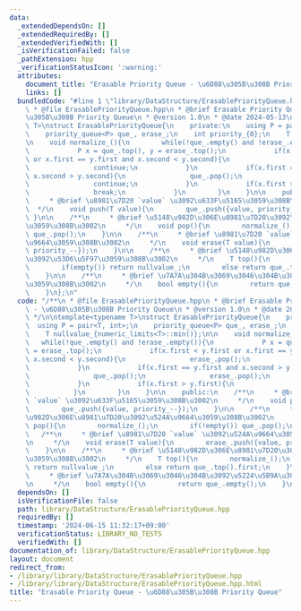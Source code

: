 ```yaml
---
data:
  _extendedDependsOn: []
  _extendedRequiredBy: []
  _extendedVerifiedWith: []
  _isVerificationFailed: false
  _pathExtension: hpp
  _verificationStatusIcon: ':warning:'
  attributes:
    document_title: "Erasable Priority Queue - \u6D88\u305B\u308B Priority Queue"
    links: []
  bundledCode: "#line 1 \"library/DataStructure/ErasablePriorityQueue.hpp\"\n/**\n\
    \ * @file ErasablePriorityQueue.hpp\n * @brief Erasable Priority Queue - \u6D88\
    \u305B\u308B Priority Queue\n * @version 1.0\n * @date 2024-05-13\n */\n\ntemplate<typename\
    \ T>\nstruct ErasablePriorityQueue{\n    private:\n    using P = pair<T, int>;\n\
    \    priority_queue<P> que_, erase_;\n    int priority_{0};\n    T nullvalue_{numeric_limits<T>::min()};\n\
    \n    void normalize_(){\n        while(!que_.empty() and !erase_.empty()){\n\
    \            P x = que_.top(), y = erase_.top();\n            if(x.first < y.first\
    \ or x.first == y.first and x.second < y.second){\n                erase_.pop();\n\
    \                continue;\n            }\n            if(x.first == y.first and\
    \ x.second > y.second){\n                que_.pop();\n                erase_.pop();\n\
    \                continue;\n            }\n            if(x.first > y.first){\n\
    \                break;\n            }\n        }\n    }\n\n    public:\n    /**\n\
    \     * @brief \u8981\u7D20 `value` \u3092\u633F\u5165\u3059\u308B\u3002\n   \
    \  */\n    void push(T value){\n        que_.push({value, priority_--});\n   \
    \ }\n\n    /**\n     * @brief \u5148\u982D\u306E\u8981\u7D20\u3092\u524A\u9664\
    \u3059\u308B\u3002\n     */\n    void pop(){\n        normalize_();\n        if(!empty())\
    \ que_.pop();\n    }\n\n    /**\n     * @brief \u8981\u7D20 `value` \u3092\u524A\
    \u9664\u3059\u308B\u3002\n     */\n    void erase(T value){\n        erase_.push({value,\
    \ priority_--});\n    }\n\n    /**\n     * @brief \u5148\u982D\u306E\u8981\u7D20\
    \u3092\u53D6\u5F97\u3059\u308B\u3002\n     */\n    T top(){\n        normalize_();\n\
    \        if(empty()) return nullvalue_;\n        else return que_.top().first;\n\
    \    }\n\n    /**\n     * @brief \u7A7A\u304B\u3069\u3046\u304B\u3092\u5224\u5B9A\
    \u3059\u308B\u3002\n     */\n    bool empty(){\n        return que_.empty();\n\
    \    }\n};\n"
  code: "/**\n * @file ErasablePriorityQueue.hpp\n * @brief Erasable Priority Queue\
    \ - \u6D88\u305B\u308B Priority Queue\n * @version 1.0\n * @date 2024-05-13\n\
    \ */\n\ntemplate<typename T>\nstruct ErasablePriorityQueue{\n    private:\n  \
    \  using P = pair<T, int>;\n    priority_queue<P> que_, erase_;\n    int priority_{0};\n\
    \    T nullvalue_{numeric_limits<T>::min()};\n\n    void normalize_(){\n     \
    \   while(!que_.empty() and !erase_.empty()){\n            P x = que_.top(), y\
    \ = erase_.top();\n            if(x.first < y.first or x.first == y.first and\
    \ x.second < y.second){\n                erase_.pop();\n                continue;\n\
    \            }\n            if(x.first == y.first and x.second > y.second){\n\
    \                que_.pop();\n                erase_.pop();\n                continue;\n\
    \            }\n            if(x.first > y.first){\n                break;\n \
    \           }\n        }\n    }\n\n    public:\n    /**\n     * @brief \u8981\u7D20\
    \ `value` \u3092\u633F\u5165\u3059\u308B\u3002\n     */\n    void push(T value){\n\
    \        que_.push({value, priority_--});\n    }\n\n    /**\n     * @brief \u5148\
    \u982D\u306E\u8981\u7D20\u3092\u524A\u9664\u3059\u308B\u3002\n     */\n    void\
    \ pop(){\n        normalize_();\n        if(!empty()) que_.pop();\n    }\n\n \
    \   /**\n     * @brief \u8981\u7D20 `value` \u3092\u524A\u9664\u3059\u308B\u3002\
    \n     */\n    void erase(T value){\n        erase_.push({value, priority_--});\n\
    \    }\n\n    /**\n     * @brief \u5148\u982D\u306E\u8981\u7D20\u3092\u53D6\u5F97\
    \u3059\u308B\u3002\n     */\n    T top(){\n        normalize_();\n        if(empty())\
    \ return nullvalue_;\n        else return que_.top().first;\n    }\n\n    /**\n\
    \     * @brief \u7A7A\u304B\u3069\u3046\u304B\u3092\u5224\u5B9A\u3059\u308B\u3002\
    \n     */\n    bool empty(){\n        return que_.empty();\n    }\n};"
  dependsOn: []
  isVerificationFile: false
  path: library/DataStructure/ErasablePriorityQueue.hpp
  requiredBy: []
  timestamp: '2024-06-15 11:32:17+09:00'
  verificationStatus: LIBRARY_NO_TESTS
  verifiedWith: []
documentation_of: library/DataStructure/ErasablePriorityQueue.hpp
layout: document
redirect_from:
- /library/library/DataStructure/ErasablePriorityQueue.hpp
- /library/library/DataStructure/ErasablePriorityQueue.hpp.html
title: "Erasable Priority Queue - \u6D88\u305B\u308B Priority Queue"
---
```

